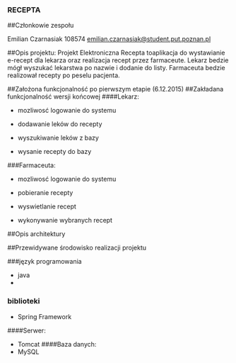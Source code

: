 ### RECEPTA


##Członkowie zespołu

Emilian Czarnasiak 108574 emilian.czarnasiak@student.put.poznan.pl


##Opis projektu:
Projekt Elektroniczna Recepta toaplikacja do wystawianie e-recept dla lekarza oraz realizacja recept przez
farmaceute.
Lekarz bedzie mógł wyszukać lekarstwa po nazwie i dodanie do listy. Farmaceuta bedzie realizował recepty po peselu pacjenta.

##Założona funkcjonalność po pierwszym etapie (6.12.2015)
##Zakładana funkcjonalność wersji końcowej
####Lekarz:

- mozliwosć logowanie do systemu 

- dodawanie leków do recepty

- wyszukiwanie leków z bazy

- wysanie recepty do bazy

###Farmaceuta:

- mozliwosć logowanie do systemu

- pobieranie recepty 

- wyswietlanie recept

- wykonywanie wybranych recept

##Opis architektury

##Przewidywane środowisko realizacji projektu

###język programowania
- java
- 
### biblioteki

- Spring Framework

####Serwer:
- Tomcat
####Baza danych:
- MySQL

